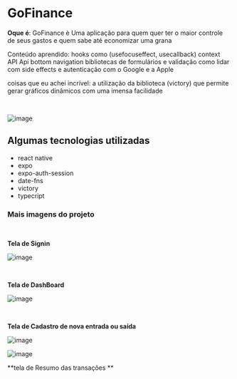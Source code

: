 # GoFinance

**Oque é**: GoFinance è Uma aplicação para quem quer ter o maior controle de seus gastos e quem sabe até economizar uma grana

Conteúdo aprendido:
hooks como (usefocuseffect, usecallback)
context API
Api
bottom navigation
bibliotecas de formulários e validação
como lidar com side effects
e autenticação com o Google e a Apple

coisas que eu achei incrível:
a utilização da biblioteca (victory)
que permite gerar gráficos dinâmicos com uma imensa facilidade

</br>

![image](https://user-images.githubusercontent.com/84108989/201453269-2ed888cd-caa8-4351-bd25-34a315ce2476.png)


## Algumas tecnologias utilizadas

- react native
- expo
- expo-auth-session
- date-fns
- victory
- typecript



### Mais imagens do projeto 


</br>

**Tela de Signin**

</hr>

![image](https://user-images.githubusercontent.com/84108989/201453399-9f53784b-3749-4708-a129-50d434257d78.png)

</br>

**Tela de DashBoard**

</hr>

![image](https://user-images.githubusercontent.com/84108989/201453568-203ab9c4-d50e-4ef9-90c1-f98d641a70ad.png)

</br>

**Tela de Cadastro de nova entrada ou saída**

</hr>

![image](https://user-images.githubusercontent.com/84108989/201453585-58a1e769-225d-4585-9007-ff1c2ab7158c.png)


</hr>

![image](https://user-images.githubusercontent.com/84108989/201453701-9cc7aaf3-d29c-4158-9d1a-53f3451f41e8.png)

**tela de Resumo das transações **

</hr>







